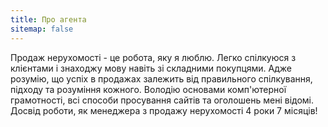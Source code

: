 ```yaml
---
title: Про агента
sitemap: false
---
```


Продаж нерухомості - це робота, яку я люблю. Легко спілкуюся з клієнтами і знаходжу мову навіть зі складними покупцями. Адже розумію, що успіх в продажах залежить від правильного спілкування, підходу та розуміння кожного. Володію основами комп'ютерної грамотності, всі способи просування сайтів та оголошень мені відомі. Досвід роботи, як менеджера з продажу нерухомості 4 роки 7 місяців!
